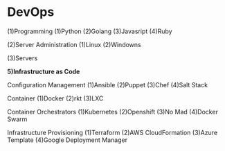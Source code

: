 # DevOps
(1)Programming
	(1)Python
	(2)Golang
	(3)Javasript
	(4)Ruby

(2)Server Administration
	(1)Linux
	(2)Windowns

(3)Servers

**5)Infrastructure as Code**

Configuration Management
        (1)Ansible
        (2)Puppet
        (3)Chef
        (4)Salt Stack

Container
        (1)Docker
        (2)rkt
        (3)LXC

Container Orchestrators
        (1)Kubernetes
        (2)Openshift
        (3)No Mad
        (4)Docker Swarm

Infrastructure Provisioning
        (1)Terraform
        (2)AWS CloudFormation
        (3)Azure Template
        (4)Google Deployment Manager
